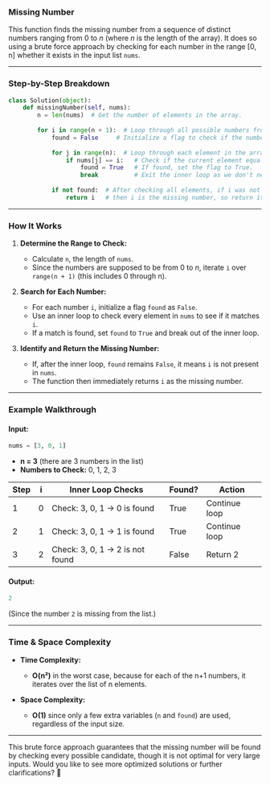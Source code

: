 ### **Missing Number**  
This function finds the missing number from a sequence of distinct numbers ranging from 0 to *n* (where *n* is the length of the array). It does so using a brute force approach by checking for each number in the range [0, n] whether it exists in the input list `nums`.

---

### **Step-by-Step Breakdown**
```python
class Solution(object):
    def missingNumber(self, nums):
        n = len(nums)  # Get the number of elements in the array.
        
        for i in range(n + 1):  # Loop through all possible numbers from 0 to n.
            found = False     # Initialize a flag to check if the number i is found in nums.
            
            for j in range(n):  # Loop through each element in the array.
                if nums[j] == i:   # Check if the current element equals i.
                    found = True   # If found, set the flag to True.
                    break          # Exit the inner loop as we don't need to check further.
                    
            if not found:  # After checking all elements, if i was not found,
                return i   # then i is the missing number, so return it.
```

---

### **How It Works**
1. **Determine the Range to Check:**  
   - Calculate `n`, the length of `nums`.  
   - Since the numbers are supposed to be from 0 to *n*, iterate `i` over `range(n + 1)` (this includes 0 through n).

2. **Search for Each Number:**  
   - For each number `i`, initialize a flag `found` as `False`.  
   - Use an inner loop to check every element in `nums` to see if it matches `i`.  
   - If a match is found, set `found` to `True` and break out of the inner loop.

3. **Identify and Return the Missing Number:**  
   - If, after the inner loop, `found` remains `False`, it means `i` is not present in `nums`.  
   - The function then immediately returns `i` as the missing number.

---

### **Example Walkthrough**
#### **Input:**
```python
nums = [3, 0, 1]
```
- **n = 3** (there are 3 numbers in the list)
- **Numbers to Check:** 0, 1, 2, 3

| Step | i  | Inner Loop Checks            | Found? | Action         |
|------|----|------------------------------|--------|----------------|
| 1    | 0  | Check: 3, 0, 1 → 0 is found   | True   | Continue loop  |
| 2    | 1  | Check: 3, 0, 1 → 1 is found   | True   | Continue loop  |
| 3    | 2  | Check: 3, 0, 1 → 2 is not found | False  | Return 2       |

#### **Output:**
```python
2
```
(Since the number `2` is missing from the list.)

---

### **Time & Space Complexity**
- **Time Complexity:**  
  - **O(n²)** in the worst case, because for each of the n+1 numbers, it iterates over the list of n elements.
  
- **Space Complexity:**  
  - **O(1)** since only a few extra variables (`n` and `found`) are used, regardless of the input size.

---

This brute force approach guarantees that the missing number will be found by checking every possible candidate, though it is not optimal for very large inputs. Would you like to see more optimized solutions or further clarifications? 🚀
